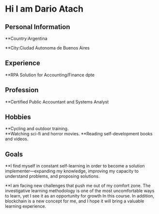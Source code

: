 # Hi I am Dario Atach

## Personal Information

**Country:Argentina

**City:Ciudad Autonoma de Buenos Aires

## Experience 

**RPA Solution for Accounting/Finance dpte

## Profession

**Certified Public Accountant and Systems Analyst


## Hobbies
**Cycling and outdoor training.  
**Watching sci-fi and horror movies.
**Reading self-development books and videos.

## Goals

**I find myself in constant self-learning in order to become a solution implementer—expanding my knowledge, improving my capacity to understand problems, and proposing solutions. 

**I am facing new challenges that push me out of my comfort zone. The investigative learning methodology is one of the most uncomfortable ways to learn, yet I see it as an opportunity for growth In this course. In addition, blockchain is a new concept for me, and I hope it will bring a valuable learning experience.




